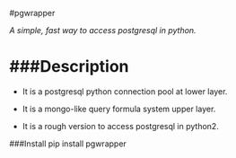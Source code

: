 #pgwrapper

*A simple, fast way to access postgresql in python.*


###Description
==============

* It is a postgresql python connection pool at lower layer.

* It is a mongo-like query formula system upper layer.

* It is a rough version to access postgresql in python2.


###Install
pip install pgwrapper
